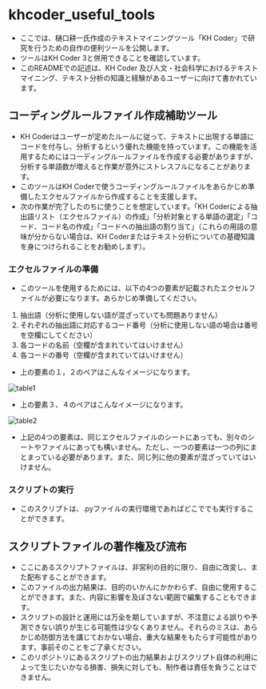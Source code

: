 # khcoder_useful_tools
- ここでは、樋口耕一氏作成のテキストマイニングツール「KH Coder」で研究を行うための自作の便利ツールを公開します。
- ツールはKH Coder 3と併用できることを確認しています。
- このREADMEでの記述は、KH Coder 及び人文・社会科学におけるテキストマイニング、テキスト分析の知識と経験があるユーザーに向けて書かれています。

## コーディングルールファイル作成補助ツール
- KH Coderはユーザーが定めたルールに従って、テキストに出現する単語にコードを付与し、分析するという優れた機能を持っています。この機能を活用するためにはコーディングルールファイルを作成する必要がありますが、分析する単語数が増えると作業が意外にストレスフルになることがあります。
- このツールはKH Coderで使うコーディングルールファイルをあらかじめ準備したエクセルファイルから作成することを支援します。
- 次の作業が完了したのちに使うことを想定しています。「KH Coderによる抽出語リスト（エクセルファイル）の作成」「分析対象とする単語の選定」「コード、コード名の作成」「コードへの抽出語の割り当て」（これらの用語の意味が分からない場合は、KH Coderまたはテキスト分析についての基礎知識を身につけられることをお勧めします）。
### エクセルファイルの準備
- このツールを使用するためには、以下の4つの要素が記載されたエクセルファイルが必要になります。あらかじめ準備してください。
1. 抽出語（分析に使用しない語が混ざっていても問題ありません）
2. それぞれの抽出語に対応するコード番号（分析に使用しない語の場合は番号を空欄にしてください）
3. 各コードの名前（空欄が含まれていてはいけません）
4. 各コードの番号（空欄が含まれていてはいけません）

- 上の要素の１，２のペアはこんなイメージになります。

![table1](https://user-images.githubusercontent.com/71582166/130348804-a912fd85-70d3-4f96-b801-ff1f693ed8f7.jpg)

- 上の要素３、４のペアはこんなイメージになります。

![table2](https://user-images.githubusercontent.com/71582166/130348982-82d28b06-4cbc-4c99-803f-e0bf2d0c42ea.jpg)

- 上記の4つの要素は、同じエクセルファイルのシートにあっても、別々のシートやファイルにあっても構いません。ただし、一つの要素は一つの列にまとまっている必要があります。また、同じ列に他の要素が混ざっていてはいけません。
### スクリプトの実行
- このスクリプトは、.pyファイルの実行環境であればどこででも実行することができます。



## スクリプトファイルの著作権及び流布  
- ここにあるスクリプトファイルは、非営利の目的に限り、自由に改変し、また配布することができます。
- このファイルの出力結果は、目的のいかんにかかわらず、自由に使用することができます。また、内容に影響を及ぼさない範囲で編集することもできます。  
- スクリプトの設計と運用には万全を期していますが、不注意による誤りや予測できない誤りが生じる可能性は少なくありません。それらのミスは、あらかじめ防御方法を講じておかない場合、重大な結果をもたらす可能性があります。事前そのことをご了承ください。  
- このリポジトリにあるスクリプトの出力結果およびスクリプト自体の利用によって生じたいかなる損害、損失に対しても、制作者は責任を負うことはできません。
